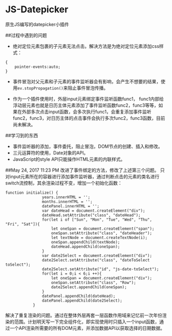 # JS-Datepicker
原生JS编写的datepicker小插件

##过程中遇到的问题
- 绝对定位元素包裹的子元素无法点击。解决方法是为绝对定位元素添加css样式：
```
{
	pointer-events:auto;
}
```


- 事件冒泡对父元素和子元素的事件监听器会有影响，会产生不想要的结果，使用``ev.stopPropagation()``来阻止事件冒泡传播。

- 作为一个插件使用时，外层input元素绑定事件监听函数func1， func1内部给浮动层元素也就是日历主体元素添加了事件监听函数func2，func3等等，如果在外部多次点击input函数，会多次执行func1，会重复添加事件监听func2，func3，对日历主体的点击事件会执行多次func2，func3函数，目前尚未解决。

##学习到的东西
- 事件监听器的添加，事件委托，阻止冒泡，DOM节点的创建、插入和修改。
- 三元运算符的使用，Date对象的API。
- JavaScript的style API只能操作HTML元素的内联样式。

##May 24, 2017 11:23 PM
改进了事件绑定的方法，修改了上述第三个问题。
只对input元素所在的容器进行添加事件监听器，通过判断点击的元素的类名进行switch流控制，其余渲染过程不变，增加一个初始化函数：
```
function initialize() {
				years.innerHTML = '';
				months.innerHTML = '';
				datePanel.innerHTML = '';
				var dateHead = document.createElement("div");
				dateHead.setAttribute("class", "dateHead");
				for(let i of ["Sun", "Mon", "Tue", "Wed", "Thu", "Fri", "Sat"]){
					let oneSpan = document.createElement("span");
					oneSpan.setAttribute("class", "dateHeader");
					let textNode = document.createTextNode(i);
					oneSpan.appendChild(textNode);
					dateHead.appendChild(oneSpan);
				}
				var date2Select = document.createElement("div");
				date2Select.setAttribute("class", "dateToSelect toSelect");
				date2Select.setAttribute("id", "js-date-toSelect");
				for(let i = 0;i < 6;i ++){
					let oneSpan = document.createElement("div");
					oneSpan.setAttribute("class", "Row");
					date2Select.appendChild(oneSpan);
				}
				datePanel.appendChild(dateHead);
				datePanel.appendChild(date2Select);
			}
```
解决了重复渲染的问题。通过在整体外层再套一层函数作用域来记忆前一次年份渲染的范围。计划明天写一下完全组件化，即实现使用时只插入一个input函数，通过一个API渲染所需要的所有DOM元素，并添加数据API以获取选择的日期数据。
